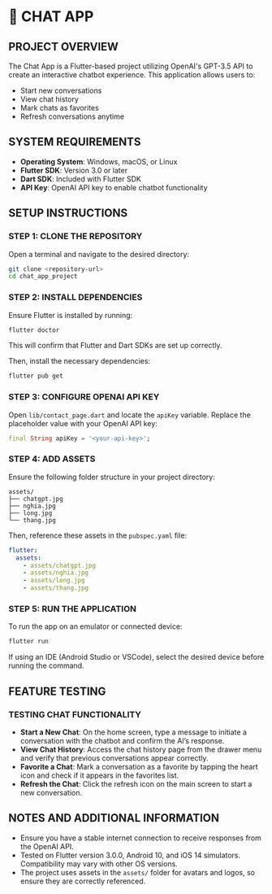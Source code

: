 # 📱 CHAT APP

## PROJECT OVERVIEW

The Chat App is a Flutter-based project utilizing OpenAI's GPT-3.5 API to create an interactive chatbot experience. This application allows users to:
- Start new conversations
- View chat history
- Mark chats as favorites
- Refresh conversations anytime

## SYSTEM REQUIREMENTS

- **Operating System**: Windows, macOS, or Linux
- **Flutter SDK**: Version 3.0 or later
- **Dart SDK**: Included with Flutter SDK
- **API Key**: OpenAI API key to enable chatbot functionality

## SETUP INSTRUCTIONS

### STEP 1: CLONE THE REPOSITORY

Open a terminal and navigate to the desired directory:

```sh
git clone <repository-url>
cd chat_app_project
```

### STEP 2: INSTALL DEPENDENCIES

Ensure Flutter is installed by running:

```sh
flutter doctor
```

This will confirm that Flutter and Dart SDKs are set up correctly.

Then, install the necessary dependencies:

```sh
flutter pub get
```

### STEP 3: CONFIGURE OPENAI API KEY

Open `lib/contact_page.dart` and locate the `apiKey` variable. Replace the placeholder value with your OpenAI API key:

```dart
final String apiKey = '<your-api-key>';
```

### STEP 4: ADD ASSETS

Ensure the following folder structure in your project directory:

```
assets/
├── chatgpt.jpg
├── nghia.jpg
├── long.jpg
└── thang.jpg
```

Then, reference these assets in the `pubspec.yaml` file:

```yaml
flutter:
  assets:
    - assets/chatgpt.jpg
    - assets/nghia.jpg
    - assets/long.jpg
    - assets/thang.jpg
```

### STEP 5: RUN THE APPLICATION

To run the app on an emulator or connected device:

```sh
flutter run
```

If using an IDE (Android Studio or VSCode), select the desired device before running the command.

## FEATURE TESTING

### TESTING CHAT FUNCTIONALITY

- **Start a New Chat**: On the home screen, type a message to initiate a conversation with the chatbot and confirm the AI’s response.
- **View Chat History**: Access the chat history page from the drawer menu and verify that previous conversations appear correctly.
- **Favorite a Chat**: Mark a conversation as a favorite by tapping the heart icon and check if it appears in the favorites list.
- **Refresh the Chat**: Click the refresh icon on the main screen to start a new conversation.

## NOTES AND ADDITIONAL INFORMATION

- Ensure you have a stable internet connection to receive responses from the OpenAI API.
- Tested on Flutter version 3.0.0, Android 10, and iOS 14 simulators. Compatibility may vary with other OS versions.
- The project uses assets in the `assets/` folder for avatars and logos, so ensure they are correctly referenced.

